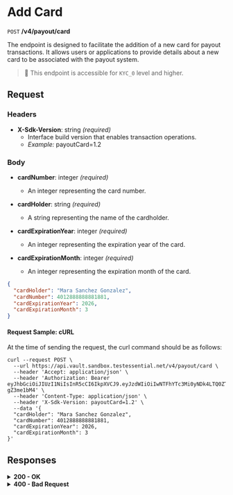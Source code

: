 # Add Card

`POST` **/v4/payout/card**

The endpoint is designed to facilitate the addition of a new card for payout transactions. It allows users or applications to provide details about a new card to be associated with the payout system.

> 📘 This endpoint is accessible for `KYC_0` level and higher.

## Request

### Headers

- **X-Sdk-Version**: string *(required)*
  - Interface build version that enables transaction operations.
  - *Example:* payoutCard=1.2

### Body

- **cardNumber**: integer *(required)*
  - An integer representing the card number.

- **cardHolder**: string *(required)*
  - A string representing the name of the cardholder.

- **cardExpirationYear**: integer *(required)*
  - An integer representing the expiration year of the card.

- **cardExpirationMonth**: integer *(required)*
  - An integer representing the expiration month of the card.

```json
{
  "cardHolder": "Mara Sanchez Gonzalez",
  "cardNumber": 4012888888881881,
  "cardExpirationYear": 2026,
  "cardExpirationMonth": 3
}
```

#### **Request Sample: cURL**

At the time of sending the request, the curl command should be as follows:

```curl cURL
curl --request POST \
  --url https://api.vault.sandbox.testessential.net/v4/payout/card \
  --header 'Accept: application/json' \
  --header 'Authorization: Bearer eyJhbGciOiJIUzI1NiIsInR5cCI6IkpXVCJ9.eyJzdWIiOiIwNTFhYTc3Mi0yNDk4LTQ0ZTEtODdmYi0zYzNhZDdlMTY1ODgiLCJleHAiOjE3MTE3ODM4OTYsImlhdCI6MTcxMTY5NzQ5Nn0.GBWhOHEIbiOipMa1kXMsamNqT1I6pFBe3-gZ3me1bM4' \
  --header 'Content-Type: application/json' \
  --header 'X-Sdk-Version: payoutCard=1.2' \
  --data '{
  "cardHolder": "Mara Sanchez Gonzalez",
  "cardNumber": 4012888888881881,
  "cardExpirationYear": 2026,
  "cardExpirationMonth": 3
}'
```

## Responses

<details>
<summary><strong>200 - OK</strong></summary>
  
200 OK status.

</details>


<details>
<summary><strong>400 - Bad Request</strong></summary>

The response status code indicates that the requested page was not found on the server.
  
- **Media type:** `application/json`
  
  

- **message:** string
  - Message displayed to the user.

- **field:** string
  - Specifies the field in the request that caused the error.

- **errorId:** integer
  - Identifier of the error.

- **systemId:** string
  - Identifier of the component.

- **originalMessage:** string
  - The original error message.

- **errorStackTrace:** string
  - The place where the error occurred in the code.

- **data:** object
  - Additional data related to the error, structured as key-value pairs.
    - **additionalProp1:** object
    - **additionalProp2:** object
    - **additionalProp3:** object

- **error:** string
  - Identifier of the error.

    
**Responses example**

```json
{
  "error": "COMMON",
  "errorId": 0,
  "message": "Sorry for inconvenience. We're fixing the issue. If you have urgent questions, contact support",
  "systemId": "core"
}
```

</details>
